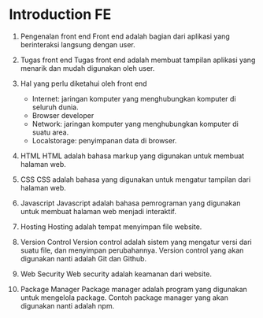 # Introduction FE

1. Pengenalan front end
   Front end adalah bagian dari aplikasi yang berinteraksi langsung dengan user.

2. Tugas front end
   Tugas front end adalah membuat tampilan aplikasi yang menarik dan mudah digunakan oleh user.

3. Hal yang perlu diketahui oleh front end
   - Internet: jaringan komputer yang menghubungkan komputer di seluruh dunia.
   - Browser developer
   - Network: jaringan komputer yang menghubungkan komputer di suatu area.
   - Localstorage: penyimpanan data di browser.

4. HTML
    HTML adalah bahasa markup yang digunakan untuk membuat halaman web.

5. CSS
    CSS adalah bahasa yang digunakan untuk mengatur tampilan dari halaman web.

6. Javascript
   Javascript adalah bahasa pemrograman yang digunakan untuk membuat halaman web menjadi interaktif.

7. Hosting
    Hosting adalah tempat menyimpan file website.

8. Version Control
    Version control adalah sistem yang mengatur versi dari suatu file, dan menyimpan perubahannya.
    Version control yang akan digunakan nanti adalah Git dan Github.

9. Web Security
    Web security adalah keamanan dari website.

10. Package Manager
    Package manager adalah program yang digunakan untuk mengelola package.
    Contoh package manager yang akan digunakan nanti adalah npm.